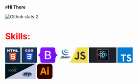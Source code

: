

#**Hi There**




 ![Github stats 2](https://github-readme-stats.vercel.app/api?username=zeynepbacaksiiz&show_icons=true&theme=radical)
<div class="container-fluid">
  <div class="row">
    <h1 style="color:red">Skills:</h1>
    <img src="k.webp" width="%14.28" height="50px">
      <img src="g.png" width="%14.28" height="50px">
         <img src="c.png" width="%14.28" height="50px">
       <img src="a.webp" width="%14.28" height="50px">
         <img src="e.svg" width="%14.28" height="50px">
           <img src="f.svg" width="%14.28" height="50px">
         <img src="d.jpeg" width="%14.28" height="50px">
       <img src="b.png" width="%14.28" height="50px">
  </div>
</div>

